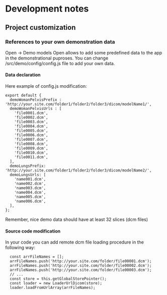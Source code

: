 # Development notes

## Project customization

### References to your own demonstration data
Open -> Demo models Open allows to add some predefined data to the app
in the demonstrational puproses.
You can change <project>/src/demo/config/config.js file to add your own
data.

#### Data declaration
Here example of config.js modification:
```
export default {
  demoWomanPelvisPrefix : 'http://your.site.com/folder1/folder2/folder3/dicom/modelName1/',
  demoWomanPelvisUrls : [
    'file0001.dcm',
    'file0002.dcm',
    'file0003.dcm',
    'file0004.dcm',
    'file0005.dcm',
    'file0006.dcm',
    'file0007.dcm',
    'file0008.dcm',
    'file0009.dcm',
    'file0010.dcm',
    'file0011.dcm',
  ],
  demoLungsPrefix: 'http://your.site.com/folder1/folder2/folder3/dicom/modelName2/',
  demoLungsUrls: [
    'name001.dcm',
    'name002.dcm',
    'name003.dcm',
    'name004.dcm',
    'name005.dcm',
    'name006.dcm',
  ],
};
```
Remember, nice demo data should have at least 32 slices (dcm files)

#### Source code modification

In your code you can add remote dcm file loading procedure in the following way:
```
  const arrFileNames = [];
  arrFileNames.push('http://your.site.com/folder/file00001.dcm');
  arrFileNames.push('http://your.site.com/folder/file00002.dcm');
  arrFileNames.push('http://your.site.com/folder/file00003.dcm');
  // ...
  const store = this.getGlobalStorePointer();
  const loader = new LoaderUrlDicom(store);
  loader.loadFromUrlArray(arrFileNames);
```
